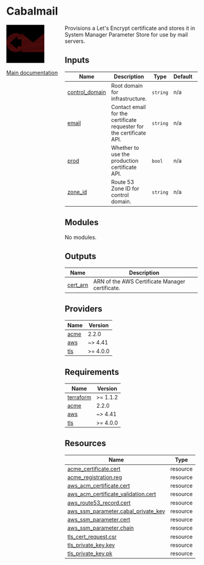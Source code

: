 <!-- BEGIN_TF_DOCS -->
# Cabalmail
<div style="width: 10em; float:left; height: 100%; padding-right: 1em;"><img src="/docs/logo.png" width="100" />
<p><a href="/README.md">Main documentation</a></p>
</div><div style="padding-left: 11em;">

Provisions a Let's Encrypt certificate and stores it in System Manager Parameter Store for use by mail servers.

## Inputs

| Name | Description | Type | Default | Required |
|------|-------------|------|---------|:--------:|
| <a name="input_control_domain"></a> [control\_domain](#input\_control\_domain) | Root domain for infrastructure. | `string` | n/a | yes |
| <a name="input_email"></a> [email](#input\_email) | Contact email for the certificate requester for the certificate API. | `string` | n/a | yes |
| <a name="input_prod"></a> [prod](#input\_prod) | Whether to use the production certificate API. | `bool` | n/a | yes |
| <a name="input_zone_id"></a> [zone\_id](#input\_zone\_id) | Route 53 Zone ID for control domain. | `string` | n/a | yes |
## Modules

No modules.
## Outputs

| Name | Description |
|------|-------------|
| <a name="output_cert_arn"></a> [cert\_arn](#output\_cert\_arn) | ARN of the AWS Certificate Manager certificate. |
## Providers

| Name | Version |
|------|---------|
| <a name="provider_acme"></a> [acme](#provider\_acme) | 2.2.0 |
| <a name="provider_aws"></a> [aws](#provider\_aws) | ~> 4.41 |
| <a name="provider_tls"></a> [tls](#provider\_tls) | >= 4.0.0 |
## Requirements

| Name | Version |
|------|---------|
| <a name="requirement_terraform"></a> [terraform](#requirement\_terraform) | >= 1.1.2 |
| <a name="requirement_acme"></a> [acme](#requirement\_acme) | 2.2.0 |
| <a name="requirement_aws"></a> [aws](#requirement\_aws) | ~> 4.41 |
| <a name="requirement_tls"></a> [tls](#requirement\_tls) | >= 4.0.0 |
## Resources

| Name | Type |
|------|------|
| [acme_certificate.cert](https://registry.terraform.io/providers/vancluever/acme/2.2.0/docs/resources/certificate) | resource |
| [acme_registration.reg](https://registry.terraform.io/providers/vancluever/acme/2.2.0/docs/resources/registration) | resource |
| [aws_acm_certificate.cert](https://registry.terraform.io/providers/hashicorp/aws/latest/docs/resources/acm_certificate) | resource |
| [aws_acm_certificate_validation.cert](https://registry.terraform.io/providers/hashicorp/aws/latest/docs/resources/acm_certificate_validation) | resource |
| [aws_route53_record.cert](https://registry.terraform.io/providers/hashicorp/aws/latest/docs/resources/route53_record) | resource |
| [aws_ssm_parameter.cabal_private_key](https://registry.terraform.io/providers/hashicorp/aws/latest/docs/resources/ssm_parameter) | resource |
| [aws_ssm_parameter.cert](https://registry.terraform.io/providers/hashicorp/aws/latest/docs/resources/ssm_parameter) | resource |
| [aws_ssm_parameter.chain](https://registry.terraform.io/providers/hashicorp/aws/latest/docs/resources/ssm_parameter) | resource |
| [tls_cert_request.csr](https://registry.terraform.io/providers/hashicorp/tls/latest/docs/resources/cert_request) | resource |
| [tls_private_key.key](https://registry.terraform.io/providers/hashicorp/tls/latest/docs/resources/private_key) | resource |
| [tls_private_key.pk](https://registry.terraform.io/providers/hashicorp/tls/latest/docs/resources/private_key) | resource |

</div>
<!-- END_TF_DOCS -->